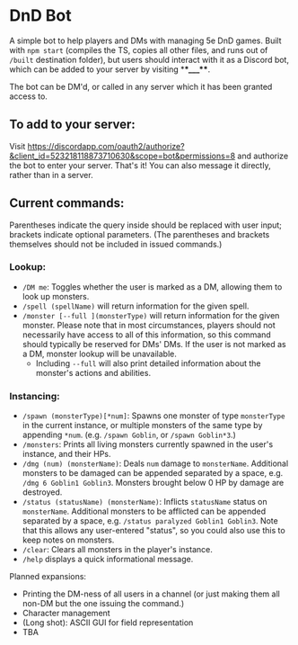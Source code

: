 # DnD Bot

A simple bot to help players and DMs with managing 5e DnD games.
Built with `npm start` (compiles the TS, copies all other files, and runs out of `/built` destination folder), but users should interact with it as a Discord bot, which can be added to your server by visiting \***\*\_\_\_\*\***.

The bot can be DM'd, or called in any server which it has been granted access to.

## To add to your server:
Visit https://discordapp.com/oauth2/authorize?&client_id=523218118873710630&scope=bot&permissions=8 and authorize the bot to enter your server. That's it!
You can also message it directly, rather than in a server.

## Current commands:

Parentheses indicate the query inside should be replaced with user input; brackets indicate optional parameters. (The parentheses and brackets themselves should not be included in issued commands.)

### Lookup:

- `/DM me`: Toggles whether the user is marked as a DM, allowing them to look up monsters.
- `/spell (spellName)` will return information for the given spell.
- `/monster [--full ](monsterType)` will return information for the given monster. Please note that in most circumstances, players should not necessarily have access to all of this information, so this command should typically be reserved for DMs' DMs. If the user is not marked as a DM, monster lookup will be unavailable.
  - Including `--full` will also print detailed information about the monster's actions and abilities.

### Instancing:

- `/spawn (monsterType)[*num]`: Spawns one monster of type `monsterType` in the current instance, or multiple monsters of the same type by appending `*num`. (e.g. `/spawn Goblin`, or `/spawn Goblin*3`.)
- `/monsters`: Prints all living monsters currently spawned in the user's instance, and their HPs.
- `/dmg (num) (monsterName)`: Deals `num` damage to `monsterName`. Additional monsters to be damaged can be appended separated by a space, e.g. `/dmg 6 Goblin1 Goblin3`. Monsters brought below 0 HP by damage are destroyed.
- `/status (statusName) (monsterName)`: Inflicts `statusName` status on `monsterName`. Additional monsters to be afflicted can be appended separated by a space, e.g. `/status paralyzed Goblin1 Goblin3`. Note that this allows any user-entered "status", so you could also use this to keep notes on monsters.
- `/clear`: Clears all monsters in the player's instance.
- `/help` displays a quick informational message.

Planned expansions:

- Printing the DM-ness of all users in a channel (or just making them all non-DM but the one issuing the command.)
- Character management
- (Long shot): ASCII GUI for field representation
- TBA
